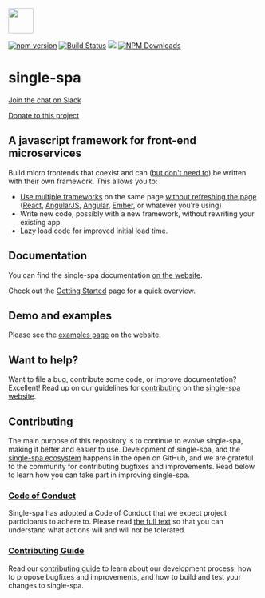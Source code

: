<img src="https://single-spa.js.org/img/logo-white-bgblue.svg" width="50" height="50">

[![npm version](https://img.shields.io/npm/v/single-spa.svg?style=flat-square)](https://www.npmjs.org/package/single-spa)
[![Build Status](https://img.shields.io/travis/single-spa/single-spa/master.svg?style=flat-square)](https://travis-ci.com/single-spa/single-spa)
[![](https://data.jsdelivr.com/v1/package/npm/single-spa/badge)](https://www.jsdelivr.com/package/npm/single-spa)
[![NPM Downloads](https://badgen.net/npm/dm/single-spa)](https://npmjs.org/package/single-spa)

# single-spa

[Join the chat on Slack](https://join.slack.com/t/single-spa/shared_invite/zt-j4c38g92-JmV7O~35dkN1CnaBkK7NTw)

[Donate to this project](https://opencollective.com/single-spa)

## A javascript framework for front-end microservices

Build micro frontends that coexist and can ([but don't need to](https://single-spa.js.org/docs/faq.html#can-i-use-more-than-one-framework)) be written with their own framework. This allows you to:

- [Use multiple frameworks](/docs/single-spa-ecosystem.md#help-for-frameworks) on the same page [without refreshing the page](/docs/applications.md)
  ([React](https://github.com/single-spa/single-spa-react), [AngularJS](https://github.com/single-spa/single-spa-angularjs), [Angular](https://github.com/single-spa/single-spa-angular), [Ember](https://github.com/single-spa/single-spa-ember), or whatever you're using)
- Write new code, possibly with a new framework, without rewriting your existing app
- Lazy load code for improved initial load time.

## Documentation

You can find the single-spa documentation [on the website](https://single-spa.js.org/).

Check out the [Getting Started](https://single-spa.js.org/docs/getting-started-overview.html) page for a quick overview.

## Demo and examples

Please see the [examples page](https://single-spa.js.org/docs/examples.html) on the website.

## Want to help?

Want to file a bug, contribute some code, or improve documentation? Excellent! Read up on our
guidelines for [contributing](https://single-spa.js.org/docs/contributing-overview.html) on the [single-spa website](https://single-spa.js.org).

## Contributing

The main purpose of this repository is to continue to evolve single-spa, making it better and easier to use. Development of single-spa, and the [single-spa ecosystem](https://single-spa.js.org/docs/ecosystem.html) happens in the open on GitHub, and we are grateful to the community for contributing bugfixes and improvements. Read below to learn how you can take part in improving single-spa.

### [Code of Conduct](https://single-spa.js.org/docs/code-of-conduct.html)

Single-spa has adopted a Code of Conduct that we expect project participants to adhere to. Please read [the full text](https://single-spa.js.org/docs/code-of-conduct.html) so that you can understand what actions will and will not be tolerated.

### [Contributing Guide](https://single-spa.js.org/docs/contributing-overview.html)

Read our [contributing guide](https://single-spa.js.org/docs/contributing-overview.html) to learn about our development process, how to propose bugfixes and improvements, and how to build and test your changes to single-spa.
